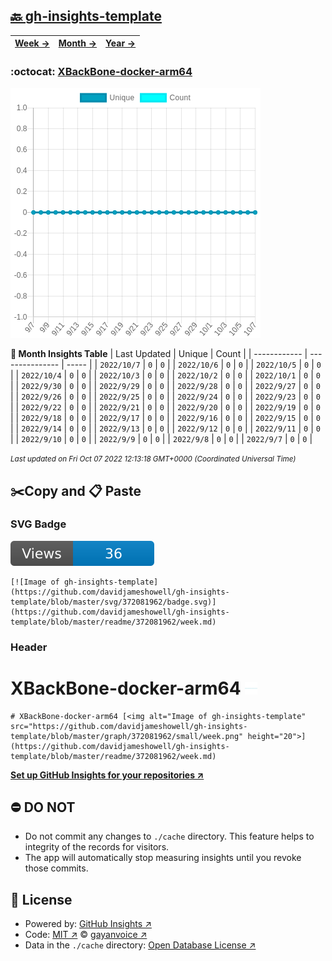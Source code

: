 ## [🔙 gh-insights-template](https://github.com/davidjameshowell/gh-insights-template)
| [**Week →**](https://github.com/davidjameshowell/gh-insights-template/blob/master/readme/372081962/week.md) | [**Month →**](https://github.com/davidjameshowell/gh-insights-template/blob/master/readme/372081962/month.md) | [**Year →**](https://github.com/davidjameshowell/gh-insights-template/blob/master/readme/372081962/year.md) |
 | ------------ | --------------- | ----- |

### :octocat: [XBackBone-docker-arm64](https://github.com/davidjameshowell/XBackBone-docker-arm64)
![Image of gh-insights-template](https://github.com/davidjameshowell/gh-insights-template/blob/master/graph/372081962/large/month.png)

**:calendar: Month Insights Table**
| Last Updated | Unique | Count |
 | ------------ | --------------- | ----- |
 | `2022/10/7` |  `0` | `0` |
 | `2022/10/6` |  `0` | `0` |
 | `2022/10/5` |  `0` | `0` |
 | `2022/10/4` |  `0` | `0` |
 | `2022/10/3` |  `0` | `0` |
 | `2022/10/2` |  `0` | `0` |
 | `2022/10/1` |  `0` | `0` |
 | `2022/9/30` |  `0` | `0` |
 | `2022/9/29` |  `0` | `0` |
 | `2022/9/28` |  `0` | `0` |
 | `2022/9/27` |  `0` | `0` |
 | `2022/9/26` |  `0` | `0` |
 | `2022/9/25` |  `0` | `0` |
 | `2022/9/24` |  `0` | `0` |
 | `2022/9/23` |  `0` | `0` |
 | `2022/9/22` |  `0` | `0` |
 | `2022/9/21` |  `0` | `0` |
 | `2022/9/20` |  `0` | `0` |
 | `2022/9/19` |  `0` | `0` |
 | `2022/9/18` |  `0` | `0` |
 | `2022/9/17` |  `0` | `0` |
 | `2022/9/16` |  `0` | `0` |
 | `2022/9/15` |  `0` | `0` |
 | `2022/9/14` |  `0` | `0` |
 | `2022/9/13` |  `0` | `0` |
 | `2022/9/12` |  `0` | `0` |
 | `2022/9/11` |  `0` | `0` |
 | `2022/9/10` |  `0` | `0` |
 | `2022/9/9` |  `0` | `0` |
 | `2022/9/8` |  `0` | `0` |
 | `2022/9/7` |  `0` | `0` |

<small><i>Last updated on Fri Oct 07 2022 12:13:18 GMT+0000 (Coordinated Universal Time)</i></small>

## ✂️Copy and 📋 Paste
### SVG Badge
[![Image of gh-insights-template](https://github.com/davidjameshowell/gh-insights-template/blob/master/svg/372081962/badge.svg)](https://github.com/davidjameshowell/gh-insights-template/blob/master/readme/372081962/week.md)
```readme
[![Image of gh-insights-template](https://github.com/davidjameshowell/gh-insights-template/blob/master/svg/372081962/badge.svg)](https://github.com/davidjameshowell/gh-insights-template/blob/master/readme/372081962/week.md)
```
### Header
# XBackBone-docker-arm64 [<img alt="Image of gh-insights-template" src="https://github.com/davidjameshowell/gh-insights-template/blob/master/graph/372081962/small/week.png" height="20">](https://github.com/davidjameshowell/gh-insights-template/blob/master/readme/372081962/week.md)
```readme
# XBackBone-docker-arm64 [<img alt="Image of gh-insights-template" src="https://github.com/davidjameshowell/gh-insights-template/blob/master/graph/372081962/small/week.png" height="20">](https://github.com/davidjameshowell/gh-insights-template/blob/master/readme/372081962/week.md)
```
[**Set up GitHub Insights for your repositories ↗️**](https://github.com/gayanvoice/github-insights)
## ⛔ DO NOT
- Do not commit any changes to `./cache` directory. This feature helps to integrity of the records for visitors.
- The app will automatically stop measuring insights until you revoke those commits.
## 📄 License
- Powered by: [GitHub Insights ↗️](https://github.com/gayanvoice/github-insights)
- Code: [MIT ↗️](./LICENSE) © [gayanvoice ↗️](https://github.com/gayanvoice)
- Data in the `./cache` directory: [Open Database License ↗️](https://opendatacommons.org/licenses/odbl/1-0/)